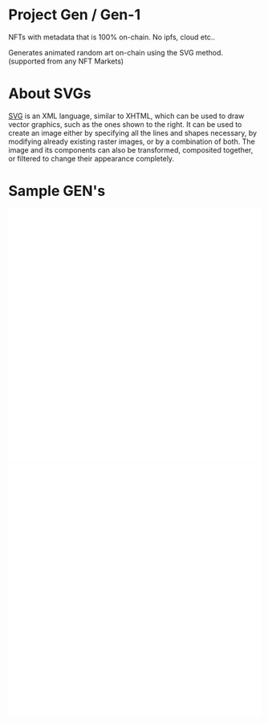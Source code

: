 # Project Gen / Gen-1

NFTs with metadata that is 100% on-chain. No ipfs, cloud etc..

Generates animated random art on-chain using the SVG method. (supported from any NFT Markets)

# About SVGs

[SVG](https://developer.mozilla.org/en-US/docs/Web/SVG/Tutorial/Introduction) is an XML language, similar to XHTML, which can be used to draw vector graphics, such as the ones shown to the right. It can be used to create an image either by specifying all the lines and shapes necessary, by modifying already existing raster images, or by a combination of both. The image and its components can also be transformed, composited together, or filtered to change their appearance completely.

# Sample GEN's


<img src="./gen-1.svg">
<img src="./gen-1x.svg">







 
 
  
